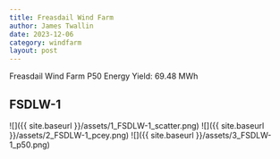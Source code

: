 ```yaml
---
title: Freasdail Wind Farm
author: James Twallin
date: 2023-12-06
category: windfarm
layout: post
---
```

Freasdail Wind Farm P50 Energy Yield: 69.48 MWh

FSDLW-1
-------------
![]({{ site.baseurl }}/assets/1_FSDLW-1_scatter.png)
![]({{ site.baseurl }}/assets/2_FSDLW-1_pcey.png)
![]({{ site.baseurl }}/assets/3_FSDLW-1_p50.png)


